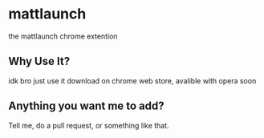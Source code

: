 # mattlaunch
the mattlaunch chrome extention

## Why Use It?
idk bro just use it download on chrome web store, avalible with opera soon

## Anything you want me to add?
Tell me, do a pull request, or something like that.
